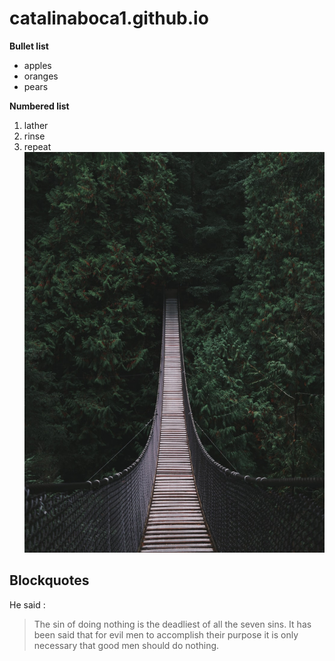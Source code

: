 # catalinaboca1.github.io
**Bullet list**
* apples 
* oranges
* pears

**Numbered list**
1. lather
2. rinse
3. repeat
![IMAGINE|512x397](imagine.jpg)

## Blockquotes
He said : 
> The sin of doing nothing is the deadliest of all the seven sins. It has been said that for evil men to accomplish their purpose it is only necessary that good men should do nothing.
